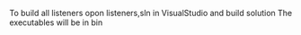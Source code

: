To build all listeners opon listeners,sln in VisualStudio and build solution
The executables will be in bin